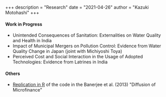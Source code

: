 +++
description = "Research"
date = "2021-04-26"
author = "Kazuki Motohashi"
+++

#### Work in Progress
* Unintended Consequences of Sanitation: Externalities on Water Quality and Health in India
* Impact of Municipal Mergers on Pollution Control: Evidence from Water Quality Change in Japan (joint with Michiyoshi Toya)
* Perceived Cost and Social Interaction in the Usage of Adopted Technologies: Evidence from Latrines in India

#### Others
* [Replication in R](https://github.com/sakina0320/MFdiffusion_replication/blob/master/Code/R/Replication/noEndorsement.pdf) of the code in the Banerjee et al. (2013) "Diffusion of Microfinance"

